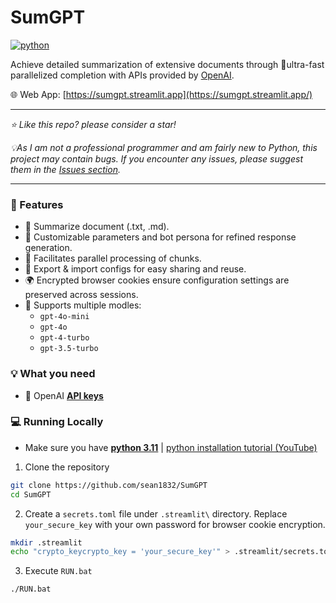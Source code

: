 # SumGPT
[![python](https://img.shields.io/badge/python-3.11-blue)](https://www.python.org/downloads/release/python-3112/)

Achieve detailed summarization of extensive documents through 🚀ultra-fast parallelized completion with APIs provided by [OpenAI](https://openai.com/).

🌐 Web App: [https://sumgpt.streamlit.app](https://sumgpt.streamlit.app/)

---
*⭐️ Like this repo? please consider a star!*

*💡As I am not a professional programmer and am fairly new to Python, this project may contain bugs. If you encounter any issues, please suggest them in the [Issues section](https://github.com/sean1832/SumGPT/issues).*

---

### 🌟 Features
- 📄 Summarize document (.txt, .md).
- 🤖 Customizable parameters and bot persona for refined response generation.
- 🚀 Facilitates parallel processing of chunks.
- 💼 Export & import configs for easy sharing and reuse.
- 🌍 Encrypted browser cookies ensure configuration settings are preserved across sessions.
- 🧠 Supports multiple modles:
    - `gpt-4o-mini`
    - `gpt-4o`
    - `gpt-4-turbo`
    - `gpt-3.5-turbo`

### 💡 What you need
- 🔑 OpenAI **[API keys](https://platform.openai.com/account/api-keys)**

### 💻 Running Locally
- Make sure you have **[python 3.11](https://www.python.org/downloads)** | [python installation tutorial (YouTube)](https://youtu.be/HBxCHonP6Ro?t=105)
1. Clone the repository
```bash
git clone https://github.com/sean1832/SumGPT
cd SumGPT
```

2. Create a `secrets.toml` file under `.streamlit\` directory. Replace `your_secure_key` with your own password for browser cookie encryption.
```bash
mkdir .streamlit
echo "crypto_keycrypto_key = 'your_secure_key'" > .streamlit/secrets.toml
```

3. Execute `RUN.bat`
```bash
./RUN.bat
```
